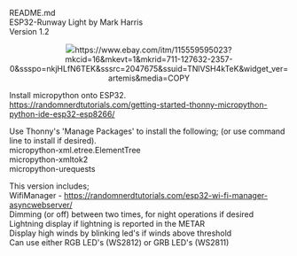 README.md<br>
ESP32-Runway Light by Mark Harris<br>
Version 1.2 <p>
<p align="center">
<img src="Pics/Runway%20Light%206.jpg?raw=true)
</p>
Uses an ESP32 to drive addressable LED's,<br>
 Example ESP32<br>
   https://www.aliexpress.us/item/3256804928892251.html?spm=a2g0o.order_list.order_list_main.5.773d1802eZ3wP3&gatewayAdapt=glo2usa&_randl_shipto=US<br>
 Example Addressable LED's<br>
   https://www.adafruit.com/product/4560<p>

Use this to drive LED's inside the clear lens of a runway light.<br>
Here's a link to an example runway light;<br>
   https://www.ebay.com/itm/115559595023?mkcid=16&mkevt=1&mkrid=711-127632-2357-0&ssspo=nkjHLfN6TEK&sssrc=2047675&ssuid=TNlVSH4kTeK&widget_ver=artemis&media=COPY<p>

Install micropython onto ESP32.<br>
   https://randomnerdtutorials.com/getting-started-thonny-micropython-python-ide-esp32-esp8266/<p>

Use Thonny's 'Manage Packages' to install the following; (or use command line to install if desired).<br>
   micropython-xml.etree.ElementTree<br>
   micropython-xmltok2<br>
   micropython-urequests<p>

This version includes;<br>
   WifiManager - https://randomnerdtutorials.com/esp32-wi-fi-manager-asyncwebserver/<br>
   Dimming (or off) between two times, for night operations if desired<br>
   Lightning display if lightning is reported in the METAR<br>
   Display high winds by blinking led's if winds above threshold<br>
   Can use either RGB LED's (WS2812) or GRB LED's (WS2811)<br>
